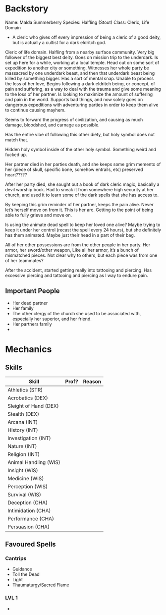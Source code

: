 # Backstory

Name: Malda Summerberry
Species: Halfling (Stout)
Class: Cleric, Life Domain


- A cleric who gives off every impression of being a cleric of a good deity, but is actually a cultist for a dark eldritch god. 

Cleric of life domain. Halfling from a nearby surface community. Very big follower of the biggest best deity. Goes on mission trip to the underdark. Is set up here for a while, working at a local temple. Head out on some sort of expedition to another city or something. Witnesses her whole party be massacred by one underdark beast, and then that underdark beast being killed by something bigger. Has a sort of mental snap. Unable to process the loss of her love, Begins following a dark eldritch being, or concept, of pain and suffering, as a way to deal with the trauma and give some meaning to the loss of her partner. Is looking to maximize the amount of suffering and pain in the world. Supports bad things, and now solely goes on dangerous expeditions with adventuring parties in order to keep them alive to continue causing mayhem. 

Seems to forward the progress of civilization, and causing as much damage, bloodshed, and carnage as possible. 

Has the entire vibe of following this other diety, but holy symbol does not match that. 

Hidden holy symbol inside of the other holy symbol. Something weird and fucked up. 

Her partner died in her parties death, and she keeps some grim memento of her (piece of skull, specific bone, somehow entrails, etc) preserved heart?????

After her party died, she sought out a book of dark cleric magic, basically a devil worship book. Had to sneak it from somewhere high security at her church, and used it to learn some of the dark spells that she has access to. 

By keeping this grim reminder of her partner, keeps the pain alive. Never let’s herself move on from it. This is her arc. Getting to the point of being able to fully grieve and move on. 

Is using the animate dead spell to keep her loved one alive? Maybe trying to keep it under her control (recast the spell every 24 hours), but she definitely has them animated. Maybe just their head in a part of their bag. 

All of her other possessions are from the other people in her party. Her armor, her sword/other weapon, 
Like all her armor, it’s a bunch of mismatched pieces. Not clear why to others, but each piece was from one of her teammates? 

After the accident, started getting really into tattooing and piercing. Has excessive piercing and tattooing and piercing as I way to endure pain. 


## Important People

- Her dead partner
- Her family
- The other clergy of the church she used to be associated with, especially her superior, and her friend. 
- Her partners fsmily
- 


# Mechanics

## Skills

| Skill | Prof? | Reason |
|-|-|-|
| Athletics (STR) |  | |
| Acrobatics (DEX) |  |  |
| Sleight of Hand (DEX) |  |  |
| Stealth (DEX) |  |  |
| Arcana (INT) |  |  |
| History (INT) |  |  |
| Investigation (INT) |  |  |
| Nature (INT) |  |  |
| Religion (INT) |  |  |
| Animal Handling (WIS) |  |  |
| Insight (WIS) |  |  |
| Medicine (WIS) |  |  |
| Perception (WIS) |  |  |
| Survival (WIS) |  |  |
| Deception (CHA) |  |  |
| Intimidation (CHA) |  |  |
| Performance (CHA) |  |  |
| Persuasion (CHA) |  |  |

## Favoured Spells

### Cantrips

- Guidance
- Toll the Dead
- Light
- Thaumaturgy/Sacred Flame


### LVL 1

- 
